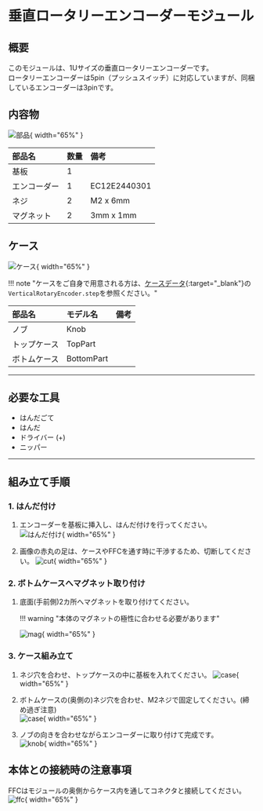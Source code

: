 # 垂直ロータリーエンコーダーモジュール

## 概要

このモジュールは、1Uサイズの垂直ロータリーエンコーダーです。  
ロータリーエンコーダーは5pin（プッシュスイッチ）に対応していますが、同梱しているエンコーダーは3pinです。

## 内容物
![部品](img/venc01.jpg){ width="65%" }

| 部品名 | 数量 | 備考 |
| :--- | :--- | :--- |
| 基板 | 1 | |
| エンコーダー | 1 | EC12E2440301 |
| ネジ | 2 | M2 x 6mm |
| マグネット | 2 | 3mm x 1mm |

## ケース
![ケース](img/venc02.jpg){ width="65%" }

!!! note "ケースをご自身で用意される方は、[ケースデータ]({{three_d_data_url}}/case/modules){:target="_blank"}の`VerticalRotaryEncoder.step`を参照ください。"

| 部品名 | モデル名 | 備考 |
| :--- | :--- | :--- |
| ノブ | Knob | |
| トップケース | TopPart | |
| ボトムケース | BottomPart | |

---

## 必要な工具

*   はんだごて
*   はんだ
*   ドライバー (+)
*   ニッパー

---

## 組み立て手順
### 1. はんだ付け
1. エンコーダーを基板に挿入し、はんだ付けを行ってください。  
    ![はんだ付け](img/venc-build01-01.jpeg){ width="65%" }
   
2. 画像の赤丸の足は、ケースやFFCを通す時に干渉するため、切断してください。
    ![cut](img/venc-build01-02.jpg){ width="65%" }

### 2. ボトムケースへマグネット取り付け
1. 底面(手前側)2カ所へマグネットを取り付けてください。
   
    !!! warning "本体のマグネットの極性に合わせる必要があります"  

    ![mag](img/venc-build02-01.jpeg){ width="65%" }

### 3. ケース組み立て
1. ネジ穴を合わせ、トップケースの中に基板を入れてください。
    ![case](img/venc-build03-01.jpeg){ width="65%" }
   
2. ボトムケースの(奥側の)ネジ穴を合わせ、M2ネジで固定してください。(締め過ぎ注意)  
    ![case](img/venc-build03-02.jpeg){ width="65%" }
   
3. ノブの向きを合わせながらエンコーダーに取り付けて完成です。  
    ![knob](img/venc-build03-03.jpeg){ width="65%" }

## 本体との接続時の注意事項
FFCはモジュールの奥側からケース内を通してコネクタと接続してください。  
![ffc](img/venc03.jpeg){ width="65%" }
